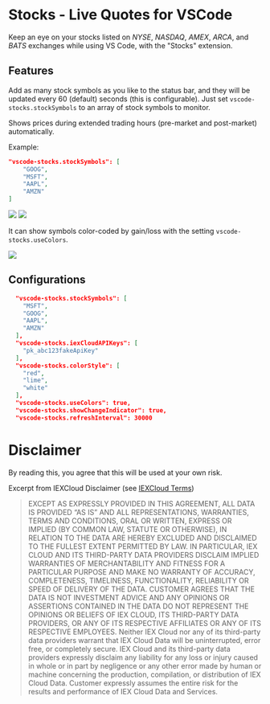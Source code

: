 # Stocks - Live Quotes for VSCode

Keep an eye on your stocks listed on _NYSE_, _NASDAQ_, _AMEX_, _ARCA_, and _BATS_ exchanges while using VS Code, with the "Stocks" extension.

## Features

Add as many stock symbols as you like to the status bar, and they will be updated every 60 (default) seconds (this is configurable). Just set `vscode-stocks.stockSymbols` to an array of stock symbols to monitor.

Shows prices during extended trading hours (pre-market and post-market) automatically.

Example:

```json
"vscode-stocks.stockSymbols": [
    "GOOG",
    "MSFT",
    "AAPL",
    "AMZN"
]
```

<img src="https://user-images.githubusercontent.com/7084995/65375932-66263400-dc68-11e9-9a2e-f8021ed05305.png">

<img src="https://user-images.githubusercontent.com/7084995/65375933-6a525180-dc68-11e9-8304-3819fda494e2.png">

It can show symbols color-coded by gain/loss with the setting `vscode-stocks.useColors`.

<img src="https://user-images.githubusercontent.com/7084995/65375963-a4235800-dc68-11e9-9414-a2026a990e84.png">

## Configurations

```json
  "vscode-stocks.stockSymbols": [
    "MSFT",
    "GOOG",
    "AAPL",
    "AMZN"
  ],
  "vscode-stocks.iexCloudAPIKeys": [
    "pk_abc123fakeApiKey"
  ],
  "vscode-stocks.colorStyle": [
    "red",
    "lime",
    "white"
  ],
  "vscode-stocks.useColors": true,
  "vscode-stocks.showChangeIndicator": true,
  "vscode-stocks.refreshInterval": 30000
```

# Disclaimer

By reading this, you agree that this will be used at your own risk.

Excerpt from IEXCloud Disclaimer (see [IEXCloud Terms](https://iexcloud.io/terms/))

> EXCEPT AS EXPRESSLY PROVIDED IN THIS AGREEMENT, ALL DATA IS PROVIDED “AS IS” AND ALL REPRESENTATIONS, WARRANTIES, TERMS AND CONDITIONS, ORAL OR WRITTEN, EXPRESS OR IMPLIED (BY COMMON LAW, STATUTE OR OTHERWISE), IN RELATION TO THE DATA ARE HEREBY EXCLUDED AND DISCLAIMED TO THE FULLEST EXTENT PERMITTED BY LAW. IN PARTICULAR, IEX CLOUD AND ITS THIRD-PARTY DATA PROVIDERS DISCLAIM IMPLIED WARRANTIES OF MERCHANTABILITY AND FITNESS FOR A PARTICULAR PURPOSE AND MAKE NO WARRANTY OF ACCURACY, COMPLETENESS, TIMELINESS, FUNCTIONALITY, RELIABILITY OR SPEED OF DELIVERY OF THE DATA. CUSTOMER AGREES THAT THE DATA IS NOT INVESTMENT ADVICE AND ANY OPINIONS OR ASSERTIONS CONTAINED IN THE DATA DO NOT REPRESENT THE OPINIONS OR BELIEFS OF IEX CLOUD, ITS THIRD-PARTY DATA PROVIDERS, OR ANY OF ITS RESPECTIVE AFFILIATES OR ANY OF ITS RESPECTIVE EMPLOYEES. Neither IEX Cloud nor any of its third-party data providers warrant that IEX Cloud Data will be uninterrupted, error free, or completely secure. IEX Cloud and its third-party data providers expressly disclaim any liability for any loss or injury caused in whole or in part by negligence or any other error made by human or machine concerning the production, compilation, or distribution of IEX Cloud Data. Customer expressly assumes the entire risk for the results and performance of IEX Cloud Data and Services.
